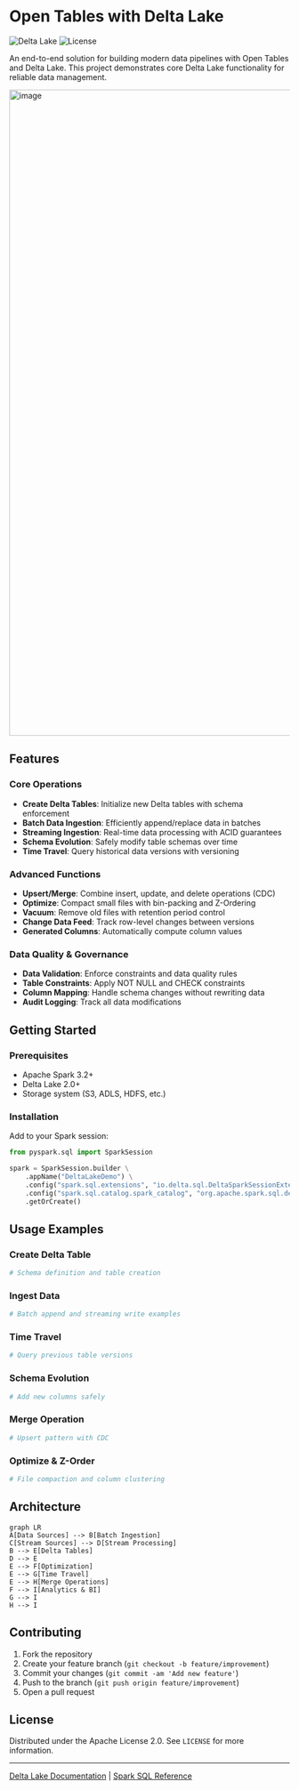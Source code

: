 # Open Tables with Delta Lake

![Delta Lake](https://img.shields.io/badge/Delta_Lake-v2.0+-00ADD8?logo=delta&logoColor=white)
![License](https://img.shields.io/badge/License-Apache_2.0-blue.svg)

An end-to-end solution for building modern data pipelines with Open Tables and Delta Lake. This project demonstrates core Delta Lake functionality for reliable data management.

<img width="1240" height="1162" alt="image" src="https://github.com/user-attachments/assets/c0c6871f-2e99-4617-a191-dfa48cf5628c" />

## Features

### Core Operations
- **Create Delta Tables**: Initialize new Delta tables with schema enforcement
- **Batch Data Ingestion**: Efficiently append/replace data in batches
- **Streaming Ingestion**: Real-time data processing with ACID guarantees
- **Schema Evolution**: Safely modify table schemas over time
- **Time Travel**: Query historical data versions with versioning

### Advanced Functions
- **Upsert/Merge**: Combine insert, update, and delete operations (CDC)
- **Optimize**: Compact small files with bin-packing and Z-Ordering
- **Vacuum**: Remove old files with retention period control
- **Change Data Feed**: Track row-level changes between versions
- **Generated Columns**: Automatically compute column values

### Data Quality & Governance
- **Data Validation**: Enforce constraints and data quality rules
- **Table Constraints**: Apply NOT NULL and CHECK constraints
- **Column Mapping**: Handle schema changes without rewriting data
- **Audit Logging**: Track all data modifications

## Getting Started

### Prerequisites
- Apache Spark 3.2+
- Delta Lake 2.0+
- Storage system (S3, ADLS, HDFS, etc.)

### Installation
Add to your Spark session:
```python
from pyspark.sql import SparkSession

spark = SparkSession.builder \
    .appName("DeltaLakeDemo") \
    .config("spark.sql.extensions", "io.delta.sql.DeltaSparkSessionExtension") \
    .config("spark.sql.catalog.spark_catalog", "org.apache.spark.sql.delta.catalog.DeltaCatalog") \
    .getOrCreate()
```

## Usage Examples

### Create Delta Table
```python
# Schema definition and table creation
```

### Ingest Data
```python
# Batch append and streaming write examples
```

### Time Travel
```python
# Query previous table versions
```

### Schema Evolution
```python
# Add new columns safely
```

### Merge Operation
```python
# Upsert pattern with CDC
```

### Optimize & Z-Order
```python
# File compaction and column clustering
```

## Architecture

```mermaid
graph LR
A[Data Sources] --> B[Batch Ingestion]
C[Stream Sources] --> D[Stream Processing]
B --> E[Delta Tables]
D --> E
E --> F[Optimization]
E --> G[Time Travel]
E --> H[Merge Operations]
F --> I[Analytics & BI]
G --> I
H --> I
```

## Contributing
1. Fork the repository
2. Create your feature branch (`git checkout -b feature/improvement`)
3. Commit your changes (`git commit -am 'Add new feature'`)
4. Push to the branch (`git push origin feature/improvement`)
5. Open a pull request

## License
Distributed under the Apache License 2.0. See `LICENSE` for more information.

---
[Delta Lake Documentation](https://delta.io/) | [Spark SQL Reference](https://spark.apache.org/docs/latest/sql-ref.html)
